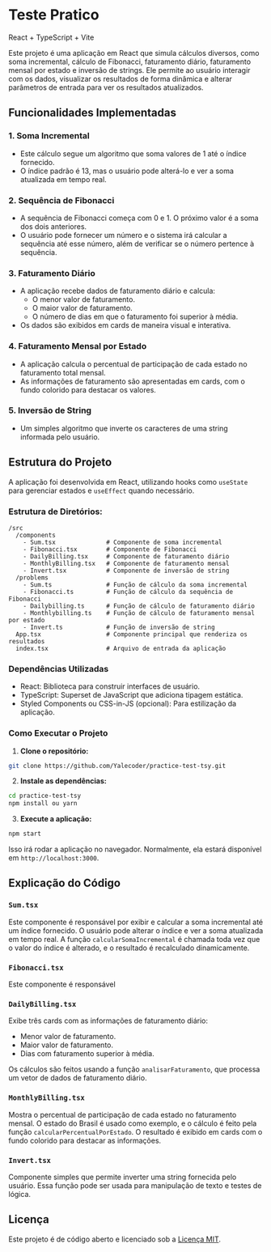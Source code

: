 
# Teste Pratico

React + TypeScript + Vite

Este projeto é uma aplicação em React que simula cálculos diversos, como soma incremental, cálculo de Fibonacci, faturamento diário, faturamento mensal por estado e inversão de strings. Ele permite ao usuário interagir com os dados, visualizar os resultados de forma dinâmica e alterar parâmetros de entrada para ver os resultados atualizados.

## Funcionalidades Implementadas

### 1. **Soma Incremental**
   - Este cálculo segue um algoritmo que soma valores de 1 até o índice fornecido.
   - O índice padrão é 13, mas o usuário pode alterá-lo e ver a soma atualizada em tempo real.

### 2. **Sequência de Fibonacci**
   - A sequência de Fibonacci começa com 0 e 1. O próximo valor é a soma dos dois anteriores.
   - O usuário pode fornecer um número e o sistema irá calcular a sequência até esse número, além de verificar se o número pertence à sequência.

### 3. **Faturamento Diário**
   - A aplicação recebe dados de faturamento diário e calcula:
     - O menor valor de faturamento.
     - O maior valor de faturamento.
     - O número de dias em que o faturamento foi superior à média.
   - Os dados são exibidos em cards de maneira visual e interativa.

### 4. **Faturamento Mensal por Estado**
   - A aplicação calcula o percentual de participação de cada estado no faturamento total mensal.
   - As informações de faturamento são apresentadas em cards, com o fundo colorido para destacar os valores.

### 5. **Inversão de String**
   - Um simples algoritmo que inverte os caracteres de uma string informada pelo usuário.

## Estrutura do Projeto

A aplicação foi desenvolvida em React, utilizando hooks como `useState` para gerenciar estados e `useEffect` quando necessário.

### Estrutura de Diretórios:

```
/src
  /components
    - Sum.tsx              # Componente de soma incremental
    - Fibonacci.tsx        # Componente de Fibonacci
    - DailyBilling.tsx     # Componente de faturamento diário
    - MonthlyBilling.tsx   # Componente de faturamento mensal
    - Invert.tsx           # Componente de inversão de string
  /problems
    - Sum.ts               # Função de cálculo da soma incremental
    - Fibonacci.ts         # Função de cálculo da sequência de Fibonacci
    - Dailybilling.ts      # Função de cálculo de faturamento diário
    - Monthlybilling.ts    # Função de cálculo de faturamento mensal por estado
    - Invert.ts            # Função de inversão de string
  App.tsx                  # Componente principal que renderiza os resultados
  index.tsx                # Arquivo de entrada da aplicação
```

### Dependências Utilizadas

- React: Biblioteca para construir interfaces de usuário.
- TypeScript: Superset de JavaScript que adiciona tipagem estática.
- Styled Components ou CSS-in-JS (opcional): Para estilização da aplicação.

### Como Executar o Projeto

1. **Clone o repositório:**

```bash
git clone https://github.com/Yalecoder/practice-test-tsy.git
```

2. **Instale as dependências:**

```bash
cd practice-test-tsy
npm install ou yarn
```

3. **Execute a aplicação:**

```bash
npm start
```

Isso irá rodar a aplicação no navegador. Normalmente, ela estará disponível em `http://localhost:3000`.

## Explicação do Código

### `Sum.tsx`

Este componente é responsável por exibir e calcular a soma incremental até um índice fornecido. O usuário pode alterar o índice e ver a soma atualizada em tempo real. A função `calcularSomaIncremental` é chamada toda vez que o valor do índice é alterado, e o resultado é recalculado dinamicamente.

### `Fibonacci.tsx`

Este componente é responsável

### `DailyBilling.tsx`

Exibe três cards com as informações de faturamento diário:
- Menor valor de faturamento.
- Maior valor de faturamento.
- Dias com faturamento superior à média.

Os cálculos são feitos usando a função `analisarFaturamento`, que processa um vetor de dados de faturamento diário.

### `MonthlyBilling.tsx`

Mostra o percentual de participação de cada estado no faturamento mensal. O estado do Brasil é usado como exemplo, e o cálculo é feito pela função `calcularPercentualPorEstado`. O resultado é exibido em cards com o fundo colorido para destacar as informações.

### `Invert.tsx`

Componente simples que permite inverter uma string fornecida pelo usuário. Essa função pode ser usada para manipulação de texto e testes de lógica.

## Licença

Este projeto é de código aberto e licenciado sob a [Licença MIT](LICENSE).
